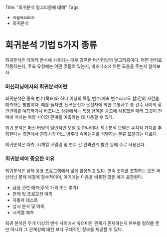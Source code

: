Title: "회귀분석 알고리즘에 대해"
Tags:
  - regression
  - 회귀분석


# 회귀분석 기법 5가지 종류

회귀분석은 데이터 분석에 사용되는 매우 강력한 머신러닝의 알고리즘이다.
어떤 원리로 작동하는지, 주요 유형에는 어떤 것들이 있는지, 비즈니스에 어떤 도움을 주는지 알아보자


### 머신러닝에서의 회귀분석이란

회귀분석은 종속 변수(목표)와 하나 이상의 독립 변수(예측 변수라고도 함)간의 사건을 예측하는 방법이다. 예를 들자면, 난폭운전과 운전자에 의한 교통사고 총 건수 사이의 상관관계를 예측하거나 비즈니스 상황에서는 특정 금액을 광고에 사용했을 때와 그것이 판매에 미치는 여향 사이의 관계를 예측하는 데 사용할 수 있다.

회귀 분석은 머신 러닝의 일반적인 모델 중 하나이다. 회귀분석 모델은 수치적 가치를 추정한다는 측면에서 관측치가 어느 범주에 속하는지를 식별하는 분류 모델과는 다르다

회귀분석은 예측, 시계열 모델링 및 변수 간 인과관계 발견 등에 주로 사용된다

### 회귀분석이 중요한 이유

회귀분석은 실제 응용 프로그램에서 넓게 활용되고 있다. 연속 숫자를 포함하는 모든 머신러닝 문제 해결에 필수적이며, 여기에는 다음을 비롯한 많은 예가 포함된다.

* 금융 관련 예측(주택 가격 또는 추가)
* 판매 및 프로모션 예측
* 자동차 테스트
* 날시 분석 및 예측
* 시계열 예측

회귀 분석은 두개 이상의 변수 사이에서 유의미한 관계가 존재하는지 여부를 알려줄 뿐만 아니라 그 관계성에 대한 보다 구체적인 정보를 제공할 수 있다.
